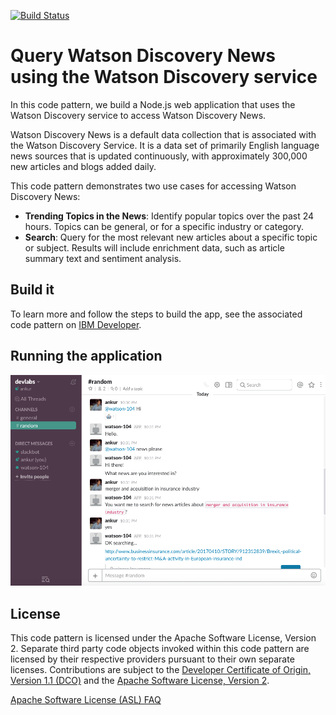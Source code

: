 [![Build Status](https://api.travis-ci.org/IBM/watson-discovery-news.svg?branch=master)](https://travis-ci.org/IBM/watson-discovery-news)

# Query Watson Discovery News using the Watson Discovery service

In this code pattern, we build a Node.js web application that uses the Watson Discovery service to access Watson Discovery News.

Watson Discovery News is a default data collection that is associated with the Watson Discovery Service. It is a data set of primarily English language news sources that is updated continuously, with approximately 300,000 new articles and blogs added daily.

This code pattern demonstrates two use cases for accessing Watson Discovery News:

* **Trending Topics in the News**: Identify popular topics over the past 24 hours. Topics can be general, or for a specific industry or category.
* **Search**: Query for the most relevant new articles about a specific topic or subject. Results will include enrichment data, such as article summary text and sentiment analysis.

## Build it

To learn more and follow the steps to build the app, see the associated code pattern on [IBM Developer](https://developer.ibm.com/patterns/create-a-cognitive-news-search-app/#instructions).

## Running the application

![slack](doc/source/images/slack-3.png)

## License

This code pattern is licensed under the Apache Software License, Version 2.  Separate third party code objects invoked within this code pattern are licensed by their respective providers pursuant to their own separate licenses. Contributions are subject to the [Developer Certificate of Origin, Version 1.1 (DCO)](https://developercertificate.org/) and the [Apache Software License, Version 2](https://www.apache.org/licenses/LICENSE-2.0.txt).

[Apache Software License (ASL) FAQ](https://www.apache.org/foundation/license-faq.html#WhatDoesItMEAN)
